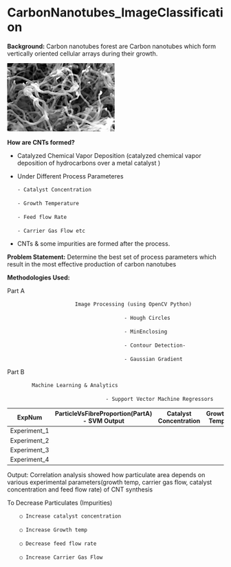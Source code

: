 # CarbonNanotubes_ImageClassification
<b>Background:</b>
Carbon nanotubes forest are Carbon nanotubes which form vertically oriented cellular arrays during their growth.


<img src="cnt.bmp" width="250">


<b>How are CNTs formed?</b>
- Catalyzed Chemical Vapor Deposition (catalyzed chemical vapor deposition of hydrocarbons over a metal catalyst )

- Under Different Process Parameteres
      
      - Catalyst Concentration
      
      - Growth Temperature
      
      - Feed flow Rate
      
      - Carrier Gas Flow etc
      
 - CNTs & some impurities are formed after the process.
 
 
  <b>Problem Statement:</b>
  Determine the best set of process parameters which result in the most effective production of carbon nanotubes
     

  <b>Methodologies Used: </b>
  
  Part A
  
                          Image Processing (using OpenCV Python)

                                          - Hough Circles

                                          - MinEnclosing

                                          - Contour Detection-

                                          - Gaussian Gradient

Part B
   
			Machine Learning & Analytics

                                    - Support Vector Machine Regressors 


         
   |ExpNum| ParticleVsFibreProportion(PartA) - SVM Output | Catalyst Concentration | Growth Temp | FeedFlow Rate | ... |
   | --- | --- | --- | --- | --- | --- |
  Experiment_1|
  Experiment_2|
  Experiment_3|
  Experiment_4|


Output:
Correlation analysis showed how particulate area depends on various experimental parameters(growth temp, carrier gas flow, catalyst concentration and feed flow rate) of CNT synthesis

To Decrease Particulates (Impurities)

		○ Increase catalyst concentration

		○ Increase Growth temp
		
		○ Decrease feed flow rate
		
		○ Increase Carrier Gas Flow
